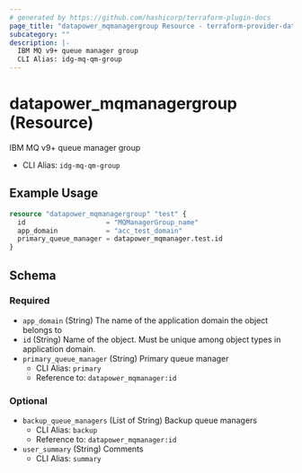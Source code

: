 ```yaml
---
# generated by https://github.com/hashicorp/terraform-plugin-docs
page_title: "datapower_mqmanagergroup Resource - terraform-provider-datapower"
subcategory: ""
description: |-
  IBM MQ v9+ queue manager group
  CLI Alias: idg-mq-qm-group
---
```


# datapower_mqmanagergroup (Resource)

IBM MQ v9+ queue manager group
  - CLI Alias: `idg-mq-qm-group`

## Example Usage

```terraform
resource "datapower_mqmanagergroup" "test" {
  id                    = "MQManagerGroup_name"
  app_domain            = "acc_test_domain"
  primary_queue_manager = datapower_mqmanager.test.id
}
```

<!-- schema generated by tfplugindocs -->
## Schema

### Required

- `app_domain` (String) The name of the application domain the object belongs to
- `id` (String) Name of the object. Must be unique among object types in application domain.
- `primary_queue_manager` (String) Primary queue manager
  - CLI Alias: `primary`
  - Reference to: `datapower_mqmanager:id`

### Optional

- `backup_queue_managers` (List of String) Backup queue managers
  - CLI Alias: `backup`
  - Reference to: `datapower_mqmanager:id`
- `user_summary` (String) Comments
  - CLI Alias: `summary`
